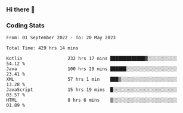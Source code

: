 ### Hi there 👋

<!--
**Girrafeec/girrafeec** is a ✨ _special_ ✨ repository because its `README.md` (this file) appears on your GitHub profile.

Here are some ideas to get you started:

- 🔭 I’m currently working on ...
- 🌱 I’m currently learning ...
- 👯 I’m looking to collaborate on ...
- 🤔 I’m looking for help with ...
- 💬 Ask me about ...
- 📫 How to reach me: ...
- 😄 Pronouns: ...
- ⚡ Fun fact: ...
-->

### Coding Stats
<!--START_SECTION:waka-->

```text
From: 01 September 2022 - To: 20 May 2023

Total Time: 429 hrs 14 mins

Kotlin                 232 hrs 17 mins █████████████▓░░░░░░░░░░░   54.12 %
Java                   100 hrs 29 mins ██████░░░░░░░░░░░░░░░░░░░   23.41 %
XML                    57 hrs 1 min    ███▒░░░░░░░░░░░░░░░░░░░░░   13.28 %
JavaScript             15 hrs 19 mins  █░░░░░░░░░░░░░░░░░░░░░░░░   03.57 %
HTML                   8 hrs 6 mins    ▒░░░░░░░░░░░░░░░░░░░░░░░░   01.89 %
```

<!--END_SECTION:waka-->
